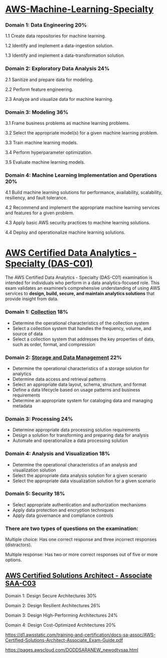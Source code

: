 # [AWS-Machine-Learning-Specialty](https://aws.amazon.com/certification/certified-machine-learning-specialty/)

### Domain 1: Data Engineering 20%

1.1 Create data repositories for machine learning.

1.2 Identify and implement a data-ingestion solution.

1.3 Identify and implement a data-transformation solution.

### Domain 2: Exploratory Data Analysis 24%

2.1 Sanitize and prepare data for modeling.

2.2 Perform feature engineering.

2.3 Analyze and visualize data for machine learning.

### Domain 3: Modeling 36%

3.1 Frame business problems as machine learning problems.

3.2 Select the appropriate model(s) for a given machine learning problem.

3.3 Train machine learning models.

3.4 Perform hyperparameter optimization.

3.5 Evaluate machine learning models.

### Domain 4: Machine Learning Implementation and Operations 20%

4.1 Build machine learning solutions for performance, availability, scalability, resiliency, and fault tolerance.

4.2 Recommend and implement the appropriate machine learning services and features for a given problem.

4.3 Apply basic AWS security practices to machine learning solutions.

4.4 Deploy and operationalize machine learning solutions.


# [AWS Certified Data Analytics - Specialty (DAS-C01)](https://aws.amazon.com/certification/certified-data-analytics-specialty/)

The AWS Certified Data Analytics - Specialty (DAS-C01) examination is intended for individuals who perform in a data analytics-focused role. This exam validates an examinee’s comprehensive understanding of using AWS services to **design, build, secure, and maintain analytics solutions** that provide insight from data.


### Domain 1: [Collection](Collection.md) 18%
- Determine the operational characteristics of the collection system
- Select a collection system that handles the frequency, volume, and source of data
- Select a collection system that addresses the key properties of data, such as order, format, and compression

### Domain 2: [Storage and Data Management](Storage.md) 22%
- Determine the operational characteristics of a storage solution for analytics
- Determine data access and retrieval patterns
- Select an appropriate data layout, schema, structure, and format
- Define a data lifecycle based on usage patterns and business requirements
- Determine an appropriate system for cataloging data and managing metadata

### Domain 3: Processing 24%
- Determine appropriate data processing solution requirements
- Design a solution for transforming and preparing data for analysis
- Automate and operationalize a data processing solution

### Domain 4: Analysis and Visualization 18%
- Determine the operational characteristics of an analysis and visualization solution
- Select the appropriate data analysis solution for a given scenario
- Select the appropriate data visualization solution for a given scenario

### Domain 5: Security 18%
- Select appropriate authentication and authorization mechanisms
- Apply data protection and encryption techniques
- Apply data governance and compliance controls


### There are two types of questions on the examination:

Multiple choice: Has one correct response and three incorrect responses (distractors).

Multiple response: Has two or more correct responses out of five or more options.


## [AWS Certified Solutions Architect - Associate SAA-C03](https://aws.amazon.com/certification/certified-solutions-architect-associate/)

Domain 1: Design Secure Architectures 30%

Domain 2: Design Resilient Architectures 26%

Domain 3: Design High-Performing Architectures 24%

Domain 4: Design Cost-Optimized Architectures 20%

https://d1.awsstatic.com/training-and-certification/docs-sa-assoc/AWS-Certified-Solutions-Architect-Associate_Exam-Guide.pdf

https://pages.awscloud.com/DODDSARANEW_newodtysaa.html




